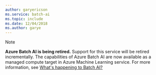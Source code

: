 ```yaml
---
author: garyericson
ms.service: batch-ai
ms.topic: include
ms.date: 12/04/2018
ms.author: garye
---
```

>[!Note]
>**Azure Batch AI is being retired.** Support for this service will be retired incrementally. The capabilities of Azure Batch AI are now available as a managed compute target in Azure Machine Learning service. For more information, see [What's happening to Batch AI?](../articles/batch-ai/overview-what-happened-batch-ai.md)
